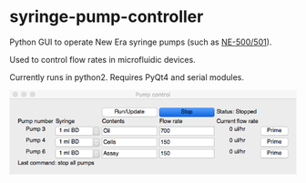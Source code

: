 # syringe-pump-controller
Python GUI to operate New Era syringe pumps (such as [NE-500/501](https://www.syringepump.com/oem.php)).  

Used to control flow rates in microfluidic devices. 

Currently runs in python2.  Requires PyQt4 and serial modules.

![GUI Screenshot](GUI.png)
